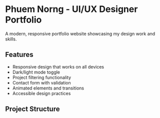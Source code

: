 # Phuem Norng - UI/UX Designer Portfolio

A modern, responsive portfolio website showcasing my design work and skills.

## Features

- Responsive design that works on all devices
- Dark/light mode toggle
- Project filtering functionality
- Contact form with validation
- Animated elements and transitions
- Accessible design practices

## Project Structure

